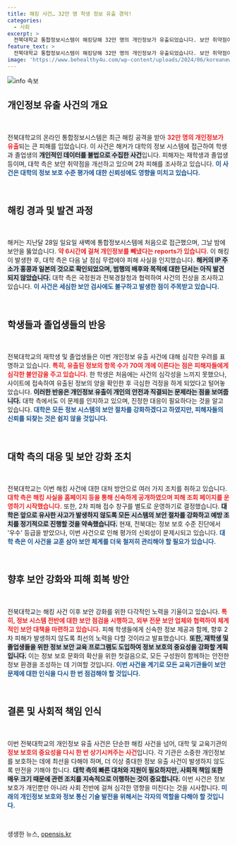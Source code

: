 ```yaml
---
title: 해킹 사건… 32만 명 학생 정보 유출 경악!
categories:
  - 사회
excerpt: >
  전북대학교 통합정보시스템이 해킹당해 32만 명의 개인정보가 유출되었습니다. 보안 취약점이 드러난 가운데, 대학 측은 피해 실태를 조사하며 재발 방지에 집중하고 있습니다. 클릭하여 자세한 내용을 확인하세요!
feature_text: >
  전북대학교 통합정보시스템이 해킹당해 32만 명의 개인정보가 유출되었습니다. 보안 취약점이 드러난 가운데, 대학 측은 피해 실태를 조사하며 재발 방지에 집중하고 있습니다. 클릭하여 자세한 내용을 확인하세요!
image: 'https://www.behealthy4u.com/wp-content/uploads/2024/06/koreanews.jpg'
---
```


<p><img src="https://www.behealthy4u.com/wp-content/uploads/2024/06/koreanews.jpg" alt="info 속보" /></p>

<h2 data-ke-size="size26">개인정보 유출 사건의 개요</h2>

<p data-ke-size="size16">&nbsp;</p>

<p>전북대학교의 온라인 통합정보시스템은 최근 해킹 공격을 받아 <b><span style="color: #ee2323;">32만 명의 개인정보가 유출</span></b>되는 큰 피해를 입었습니다. 이 사건은 해커가 대학의 정보 시스템에 접근하여 학생과 졸업생의 <b><span style="background-color: #21538527;">개인적인 데이터를 불법으로 수집한 사건</span></b>입니다. 피해자는 재학생과 졸업생 등이며, 대학 측은 보안 취약점을 개선하고 있으며 2차 피해를 조사하고 있습니다. <b><span style="color: #1a5490;">이 사건은 대학의 정보 보호 수준 평가에 대한 신뢰성에도 영향을 미치고 있습니다.</span></b></p>

<p data-ke-size="size16">&nbsp;</p>

<h2 data-ke-size="size26">해킹 경과 및 발견 과정</h2>

<p data-ke-size="size16">&nbsp;</p>

<p>해커는 지난달 28일 일요일 새벽에 통합정보시스템에 처음으로 접근했으며, 그날 밤에 보안을 뚫었습니다. <b><span style="color: #ee2323;">약 6시간에 걸쳐 개인정보를 빼냈다는 reports가 있습니다.</span></b> 이 해킹이 발생한 후, 대학 측은 다음 날 점심 무렵에야 피해 사실을 인지했습니다. <b><span style="background-color: #21538527;">해커의 IP 주소가 홍콩과 일본의 것으로 확인되었으며, 범행의 배후와 목적에 대한 단서는 아직 발견되지 않았습니다.</span></b> 대학 측은 국정원과 전북경찰청과 협력하여 사건의 진상을 조사하고 있습니다. <b><span style="color: #1a5490;">이 사건은 세심한 보안 검사에도 불구하고 발생한 점이 주목받고 있습니다.</span></b></p>

<p data-ke-size="size16">&nbsp;</p>

<h2 data-ke-size="size26">학생들과 졸업생들의 반응</h2>

<p data-ke-size="size16">&nbsp;</p>

<p>전북대학교의 재학생 및 졸업생들은 이번 개인정보 유출 사건에 대해 심각한 우려를 표명하고 있습니다. <b><span style="color: #ee2323;">특히, 유출된 정보의 항목 수가 70여 개에 이른다는 점은 피해자들에게 심각한 불안감을 주고 있습니다.</span></b> 한 학생은 처음에는 사건의 심각성을 느끼지 못했으나, 사이트에 접속하여 유출된 정보의 양을 확인한 후 극심한 걱정을 하게 되었다고 털어놓았습니다. <b><span style="background-color: #21538527;">이러한 반응은 개인정보 유출이 개인의 안전과 직결되는 문제라는 점을 보여줍니다.</span></b> 대학 측에서도 이 문제를 인지하고 있으며, 진정한 대응이 필요하다는 것을 알고 있습니다. <b><span style="color: #1a5490;">대학은 모든 정보 시스템의 보안 절차를 강화하겠다고 하였지만, 피해자들의 신뢰를 되찾는 것은 쉽지 않을 것입니다.</span></b></p>

<p data-ke-size="size16">&nbsp;</p>

<h2 data-ke-size="size26">대학 측의 대응 및 보안 강화 조치</h2>

<p data-ke-size="size16">&nbsp;</p>

<p>전북대학교는 이번 해킹 사건에 대한 대처 방안으로 여러 가지 조치를 취하고 있습니다. <b><span style="color: #ee2323;">대학 측은 해킹 사실을 홈페이지 등을 통해 신속하게 공개하였으며 피해 조회 페이지를 운영하기 시작했습니다.</span></b> 또한, 2차 피해 접수 창구를 별도로 운영하기로 결정했습니다. <b><span style="background-color: #21538527;">대학은 앞으로 유사한 사고가 발생하지 않도록 모든 시스템의 보안 절차를 강화하고 예방 조치를 정기적으로 진행할 것을 약속했습니다.</span></b> 현재, 전북대는 정보 보호 수준 진단에서 '우수' 등급을 받았으나, 이번 사건으로 인해 평가의 신뢰성이 문제시되고 있습니다. <b><span style="color: #1a5490;">대학 측은 이 사건을 교훈 삼아 보안 체계를 더욱 철저히 관리해야 할 필요가 있습니다.</span></b></p>

<p data-ke-size="size16">&nbsp;</p>

<h2 data-ke-size="size26">향후 보안 강화와 피해 회복 방안</h2>

<p data-ke-size="size16">&nbsp;</p>

<p>전북대학교는 해킹 사건 이후 보안 강화를 위한 다각적인 노력을 기울이고 있습니다. <b><span style="color: #ee2323;">특히, 정보 시스템 전반에 대한 보안 점검을 시행하고, 외부 전문 보안 업체와 협력하여 체계적인 보안 대책을 마련하고 있습니다.</span></b> 피해 학생들에게 신속한 정보 제공과 함께, 향후 2차 피해가 발생하지 않도록 최선의 노력을 다할 것이라고 발표했습니다. <b><span style="background-color: #21538527;">또한, 재학생 및 졸업생들을 위한 정보 보안 교육 프로그램도 도입하여 정보 보호의 중요성을 강화할 계획입니다.</span></b> 이는 정보 보호 문화의 확산을 위한 첫걸음으로, 모든 구성원이 함께하는 안전한 정보 환경을 조성하는 데 기여할 것입니다. <b><span style="color: #1a5490;">이번 사건을 계기로 모든 교육기관들이 보안 문제에 대한 인식을 다시 한 번 점검해야 할 것입니다.</span></b></p>

<p data-ke-size="size16">&nbsp;</p>

<h2 data-ke-size="size26">결론 및 사회적 책임 인식</h2>

<p data-ke-size="size16">&nbsp;</p>

<p>이번 전북대학교의 개인정보 유출 사건은 단순한 해킹 사건을 넘어, 대학 및 교육기관의 <b><span style="color: #ee2323;">정보 보호의 중요성을 다시 한 번 상기시켜주는 사건</span></b>입니다. 각 기관은 소중한 개인정보를 보호하는 데에 최선을 다해야 하며, 더 이상 중대한 정보 유출 사건이 발생하지 않도록 만전을 기해야 합니다. <b><span style="background-color: #21538527;">대학 측의 빠른 대처와 지원이 필요하지만, 사회적 책임 또한 매우 크기 때문에 관련 조치를 지속적으로 이행하는 것이 중요합니다.</span></b> 이번 사건은 정보 보호가 개인뿐만 아니라 사회 전반에 걸쳐 심각한 영향을 미친다는 것을 시사합니다. <b><span style="color: #1a5490;">미래의 개인정보 보호와 정보 통신 기술 발전을 위해서는 각자의 역할을 다해야 할 것입니다.</span></b></p>

<p data-ke-size="size16">&nbsp;</p>
생생한 뉴스, <a href="https://opensis.kr" rel="dofollow">opensis.kr</a>


